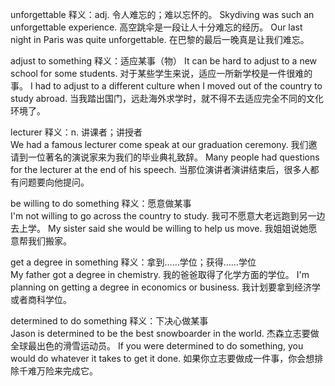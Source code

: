 unforgettable 释义：adj. 令人难忘的；难以忘怀的。
Skydiving was such an unforgettable experience.
高空跳伞是一段让人十分难忘的经历。
Our last night in Paris was quite unforgettable.
在巴黎的最后一晚真是让我们难忘。

adjust to something 释义：适应某事（物）
It can be hard to adjust to a new school for some students.
对于某些学生来说，适应一所新学校是一件很难的事。
I had to adjust to a different culture when I moved out of the country to study abroad.
当我踏出国门，远赴海外求学时，就不得不去适应完全不同的文化环境了。

lecturer 释义：n. 讲课者；讲授者  
We had a famous lecturer come speak at our graduation ceremony.
我们邀请到一位著名的演说家来为我们的毕业典礼致辞。
Many people had questions for the lecturer at the end of his speech.
当那位演讲者演讲结束后，很多人都有问题要向他提问。

be willing to do something  释义：愿意做某事  
I'm not willing to go across the country to study.
我可不愿意大老远跑到另一边去上学。
My sister said she would be willing to help us move.
我姐姐说她愿意帮我们搬家。

get a degree in something 释义：拿到……学位；获得……学位  
My father got a degree in chemistry.
我的爸爸取得了化学方面的学位。
I'm planning on getting a degree in economics or business.
我计划要拿到经济学或者商科学位。

determined to do something  释义：下决心做某事  
Jason is determined to be the best snowboarder in the world.
杰森立志要做全球最出色的滑雪运动员。
If you were determined to do something, you would do whatever it takes to get it done.
如果你立志要做成一件事，你会想排除千难万险来完成它。
